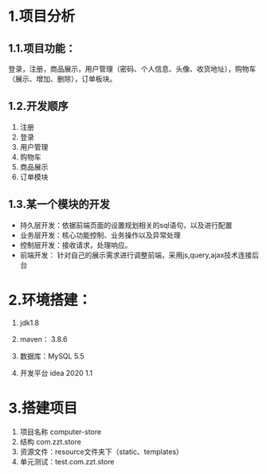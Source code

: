 # 1.项目分析

## 1.1.项目功能：

登录，注册，商品展示，用户管理（密码、个人信息、头像、收货地址），购物车（展示、增加、删除），订单板块。

## 1.2.开发顺序

1. 注册
2. 登录
3. 用户管理
4. 购物车
5. 商品展示
6. 订单模块

## 1.3.某一个模块的开发

- 持久层开发：依据前端页面的设置规划相关的sql语句，以及进行配置
- 业务层开发：核心功能控制、业务操作以及异常处理
- 控制层开发：接收请求，处理响应。
- 前端开发：    针对自己的展示需求进行调整前端，采用js,query,ajax技术连接后台



# 2.环境搭建：

1. jdk1.8 
2. maven： 3.8.6

1. 数据库：MySQL  5.5
2. 开发平台 idea 2020 1.1

# 3.搭建项目

1. 项目名称 computer-store
2. 结构 com.zzt.store
3. 资源文件：resource文件夹下（static、templates）
4. 单元测试：test.com.zzt.store


